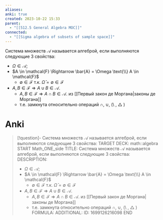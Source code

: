 ```yaml
---
aliases: 
anki: true
created: 2023-10-22 15:33
parent:
  - "[[512.5 General Algebra MOC]]"
connected:
  - "[[Sigma algebra of subsets of sample space]]"
---
```

Система множеств $\mathcal{A}$ называется aлгеброй, если выполняются следующие 3 свойства:
 - $\Omega\in\mathcal{A};$
- $A \in \mathcal{F} \Rightarrow \bar{A} = \Omega \text{\\} A \in \mathcal{F}$ 
	- $\emptyset\in\mathcal{F}$ т.к. $\bar{\Omega} = \emptyset \in \mathcal{F}$ 
- $A, B \in \mathcal{F} \Rightarrow A\cup B\in\mathcal{A}.$
	- $A, B \in \mathcal{F} \Rightarrow A\cap B\in\mathcal{A}.$ из [[Первый закон де Моргана|законы де Моргана]]
	- т.е. замкнута относительно операций $\cap$, $\cup$, (\\ , $\bigtriangleup$ )


# Anki
> [!question]- Система множеств $\mathcal{A}$ называется aлгеброй, если выполняются следующие 3 свойства:
TARGET DECK: math::algebra
START
Math_ONE_side
TITLE: Система множеств $\mathcal{A}$ называется aлгеброй, если выполняются следующие 3 свойства:
DESCRIPTION:  
> - $\Omega\in\mathcal{A};$
> - $A \in \mathcal{F} \Rightarrow \bar{A} = \Omega \text{\\} A \in \mathcal{F}$ 
>	- $\emptyset\in\mathcal{F}$ т.к. $\bar{\Omega} = \emptyset \in \mathcal{F}$ 
> - $A, B \in \mathcal{F} \Rightarrow A\cup B\in\mathcal{A}.$
>	- $A, B \in \mathcal{F} \Rightarrow A\cap B\in\mathcal{A}.$ из [[Первый закон де Моргана|законы де Моргана]]
>	- т.е. замкнута относительно операций $\cap$, $\cup$, (\\ , $\bigtriangleup$ )
FORMULA: 
ADDITIONAL:
ID: 1699126216098
END













